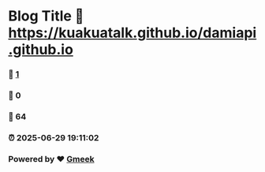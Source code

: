 # Blog Title :link: https://kuakuatalk.github.io/damiapi.github.io 
### :page_facing_up: [1](https://kuakuatalk.github.io/damiapi.github.io/tag.html) 
### :speech_balloon: 0 
### :hibiscus: 64 
### :alarm_clock: 2025-06-29 19:11:02 
### Powered by :heart: [Gmeek](https://github.com/Meekdai/Gmeek)
